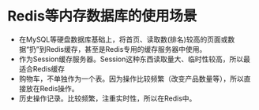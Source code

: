 # Redis等内存数据库的使用场景

- 在MySQL等硬盘数据库基础上，将首页、读取数(排名)较高的页面或数据“扔”到Redis缓存，甚至是Redis专用的缓存服务器中使用。
- 作为Session缓存服务器。Session这种东西读取量大、临时性较高，所以最适合Redis缓存
- 购物车，不单独作为一个表。因为操作比较频繁（改变产品数量等），所以直接放在Redis操作。
- 历史操作记录。比较频繁，注重实时性，所以在Redis中。


